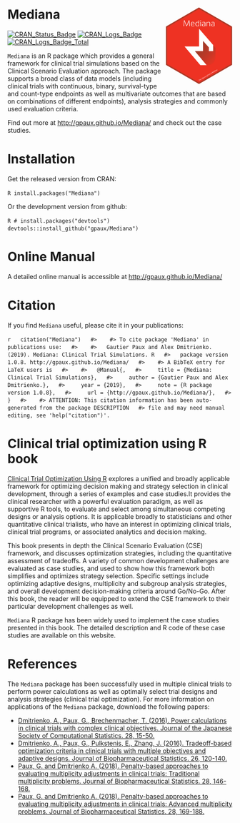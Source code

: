 
<!-- README.md is generated from README.Rmd. Please edit that file -->

Mediana <img src="inst/figures/hexMediana.png" width = "150" align="right" />
=============================================================================

[![CRAN\_Status\_Badge](http://www.r-pkg.org/badges/version/Mediana)](https://cran.r-project.org/package=Mediana) [![CRAN\_Logs\_Badge](http://cranlogs.r-pkg.org/badges/Mediana)](https://cran.r-project.org/package=Mediana) [![CRAN\_Logs\_Badge\_Total](http://cranlogs.r-pkg.org/badges/grand-total/Mediana)](https://cran.r-project.org/package=Mediana)

`Mediana` is an R package which provides a general framework for clinical trial simulations based on the Clinical Scenario Evaluation approach. The package supports a broad class of data models (including clinical trials with continuous, binary, survival-type and count-type endpoints as well as multivariate outcomes that are based on combinations of different endpoints), analysis strategies and commonly used evaluation criteria.

Find out more at <http://gpaux.github.io/Mediana/> and check out the case studies.

Installation
============

Get the released version from CRAN:

`R install.packages("Mediana")`

Or the development version from github:

`R # install.packages("devtools") devtools::install_github("gpaux/Mediana")`

Online Manual
=============

A detailed online manual is accessible at <http://gpaux.github.io/Mediana/>

Citation
========

If you find `Mediana` useful, please cite it in your publications:

`r   citation("Mediana")   #>    #> To cite package 'Mediana' in publications use:   #>    #>   Gautier Paux and Alex Dmitrienko. (2019). Mediana: Clinical Trial Simulations. R   #>   package version 1.0.8. http://gpaux.github.io/Mediana/   #>    #> A BibTeX entry for LaTeX users is   #>    #>   @Manual{,   #>     title = {Mediana: Clinical Trial Simulations},   #>     author = {Gautier Paux and Alex Dmitrienko.},   #>     year = {2019},   #>     note = {R package version 1.0.8},   #>     url = {http://gpaux.github.io/Mediana/},   #>   }   #>    #> ATTENTION: This citation information has been auto-generated from the package DESCRIPTION   #> file and may need manual editing, see 'help("citation")'.`

Clinical trial optimization using R book
========================================

[Clinical Trial Optimization Using R](https://www.crcpress.com/Clinical-Trial-Optimization-using-R/Dmitrienko/p/book/9781498735070) explores a unified and broadly applicable framework for optimizing decision making and strategy selection in clinical development, through a series of examples and case studies.It provides the clinical researcher with a powerful evaluation paradigm, as well as supportive R tools, to evaluate and select among simultaneous competing designs or analysis options. It is applicable broadly to statisticians and other quantitative clinical trialists, who have an interest in optimizing clinical trials, clinical trial programs, or associated analytics and decision making.

This book presents in depth the Clinical Scenario Evaluation (CSE) framework, and discusses optimization strategies, including the quantitative assessment of tradeoffs. A variety of common development challenges are evaluated as case studies, and used to show how this framework both simplifies and optimizes strategy selection. Specific settings include optimizing adaptive designs, multiplicity and subgroup analysis strategies, and overall development decision-making criteria around Go/No-Go. After this book, the reader will be equipped to extend the CSE framework to their particular development challenges as well.

`Mediana` R package has been widely used to implement the case studies presented in this book. The detailed description and R code of these case studies are available on this website.

References
==========

The `Mediana` package has been successfully used in multiple clinical trials to perform power calculations as well as optimally select trial designs and analysis strategies (clinical trial optimization). For more information on applications of the `Mediana` package, download the following papers:

-   [Dmitrienko, A., Paux, G., Brechenmacher, T. (2016). Power calculations in clinical trials with complex clinical objectives. Journal of the Japanese Society of Computational Statistics. 28, 15-50.](https://www.jstage.jst.go.jp/article/jjscs/28/1/28_1411001_213/_article)
-   [Dmitrienko, A., Paux, G., Pulkstenis, E., Zhang, J. (2016). Tradeoff-based optimization criteria in clinical trials with multiple objectives and adaptive designs. Journal of Biopharmaceutical Statistics. 26, 120-140.](http://www.tandfonline.com/doi/abs/10.1080/10543406.2015.1092032?journalCode=lbps20)
-   [Paux, G. and Dmitrienko A. (2018). Penalty-based approaches to evaluating multiplicity adjustments in clinical trials: Traditional multiplicity problems. Journal of Biopharmaceutical Statistics. 28, 146-168.](https://doi.org/10.1080/10543406.2017.1397010)
-   [Paux, G. and Dmitrienko A. (2018). Penalty-based approaches to evaluating multiplicity adjustments in clinical trials: Advanced multiplicity problems. Journal of Biopharmaceutical Statistics. 28, 169-188.](https://doi.org/10.1080/10543406.2017.1397011)
